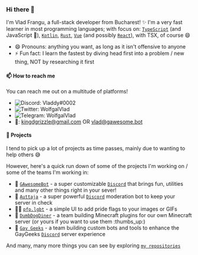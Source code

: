 ### Hi there 👋

I'm Vlad Frangu, a full-stack developer from Bucharest! :sparkles: I'm a very fast learner in most programming languages; with focus on: [`TypeScript`] (and JavaScript :eyes:), [`Kotlin`], [`Rust`], [`Vue`] (and possibly [`React`]), with TSX, of course :smile:

- 😄 Pronouns: anything you want, as long as it isn't offensive to anyone
- ⚡ Fun fact: I learn the fastest by diving head first into a problem / new thing, NOT by researching it first

#### 📫 How to reach me

You can reach me out on a multitude of platforms!

- ![Discord](https://raw.githubusercontent.com/vladfrangu/vladfrangu/master/logo-discord.png): Vladdy#0002
- ![Twitter](https://raw.githubusercontent.com/vladfrangu/vladfrangu/master/logo-twitter.png): WolfgalVlad
- ![Telegram](https://raw.githubusercontent.com/vladfrangu/vladfrangu/master/logo-telegram.png): WolfgalVlad
- 📧: kingdgrizzle@gmail.com OR vlad@gawesome.bot

#### 🔭 Projects

I tend to pick up a lot of projects as time passes, mainly due to wanting to help others :sweat_smile:

However, here's a quick run down of some of the projects I'm working on / some of the teams I'm working in:

- :robot: [`GAwesomeBot`] - a super customizable [`Discord`] that brings fun, utilities and many other things right in your sever!
- :robot: [`Auttaja`] - a super powerful [`Discord`] moderation bot to keep your server in check
- :rainbow_flag: [`pfp.lgbt`] - a simple UI to add pride flags to your images or GIFs
- 👯 [`DumbDogDiner`] - a team building Minecraft plugins for our own Minecraft server (or yours if you want to use them :thumbs_up:)
- 👯 [`Gay Geeks`] - a team building custom bots and tools to enhance the GayGeeks [`Discord`] server experience

And many, many more things you can see by exploring [`my repositories`]


<!----------------- LINKS --------------->
[`TypeScript`]:         https://www.typescriptlang.org/
[`Kotlin`]:             https://kotlinlang.org/
[`Rust`]:               https://www.rust-lang.org/
[`Vue`]:                https://vuejs.org/
[`React`]:              https://reactjs.org/
[`Discord`]:            https://discord.com/
[`pfp.lgbt`]:           https://pfp.lgbt/
[`my repositories`]:    https://github.com/vladfrangu?tab=repositories

<!--------------- Teams ----------------->

[`GAwesomeBot`]:     https://github.com/GAwesomeBot
[`Auttaja`]: https://github.com/auttaja
[`DumbDogDiner`]:     https://github.com/DumbDogDiner
[`Gay Geeks`]:      https://gaygeeks.gg/

